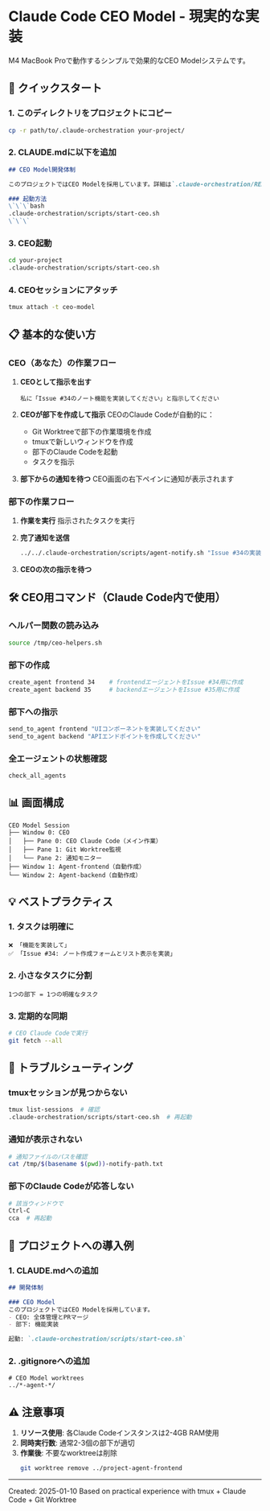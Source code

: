 # Claude Code CEO Model - 現実的な実装

M4 MacBook Proで動作するシンプルで効果的なCEO Modelシステムです。

## 🚀 クイックスタート

### 1. このディレクトリをプロジェクトにコピー
```bash
cp -r path/to/.claude-orchestration your-project/
```

### 2. CLAUDE.mdに以下を追加
```markdown
## CEO Model開発体制

このプロジェクトではCEO Modelを採用しています。詳細は`.claude-orchestration/README.md`を参照。

### 起動方法
\`\`\`bash
.claude-orchestration/scripts/start-ceo.sh
\`\`\`
```

### 3. CEO起動
```bash
cd your-project
.claude-orchestration/scripts/start-ceo.sh
```

### 4. CEOセッションにアタッチ
```bash
tmux attach -t ceo-model
```

## 📋 基本的な使い方

### CEO（あなた）の作業フロー

1. **CEOとして指示を出す**
   ```
   私に「Issue #34のノート機能を実装してください」と指示してください
   ```

2. **CEOが部下を作成して指示**
   CEOのClaude Codeが自動的に：
   - Git Worktreeで部下の作業環境を作成
   - tmuxで新しいウィンドウを作成
   - 部下のClaude Codeを起動
   - タスクを指示

3. **部下からの通知を待つ**
   CEO画面の右下ペインに通知が表示されます

### 部下の作業フロー

1. **作業を実行**
   指示されたタスクを実行

2. **完了通知を送信**
   ```bash
   ../../.claude-orchestration/scripts/agent-notify.sh "Issue #34の実装が完了しました"
   ```

3. **CEOの次の指示を待つ**

## 🛠️ CEO用コマンド（Claude Code内で使用）

### ヘルパー関数の読み込み
```bash
source /tmp/ceo-helpers.sh
```

### 部下の作成
```bash
create_agent frontend 34    # frontendエージェントをIssue #34用に作成
create_agent backend 35     # backendエージェントをIssue #35用に作成
```

### 部下への指示
```bash
send_to_agent frontend "UIコンポーネントを実装してください"
send_to_agent backend "APIエンドポイントを作成してください"
```

### 全エージェントの状態確認
```bash
check_all_agents
```

## 📊 画面構成

```
CEO Model Session
├── Window 0: CEO
│   ├── Pane 0: CEO Claude Code（メイン作業）
│   ├── Pane 1: Git Worktree監視
│   └── Pane 2: 通知モニター
├── Window 1: Agent-frontend（自動作成）
└── Window 2: Agent-backend（自動作成）
```

## 💡 ベストプラクティス

### 1. タスクは明確に
```
❌ 「機能を実装して」
✅ 「Issue #34: ノート作成フォームとリスト表示を実装」
```

### 2. 小さなタスクに分割
```
1つの部下 = 1つの明確なタスク
```

### 3. 定期的な同期
```bash
# CEO Claude Codeで実行
git fetch --all
```

## 🔧 トラブルシューティング

### tmuxセッションが見つからない
```bash
tmux list-sessions  # 確認
.claude-orchestration/scripts/start-ceo.sh  # 再起動
```

### 通知が表示されない
```bash
# 通知ファイルのパスを確認
cat /tmp/$(basename $(pwd))-notify-path.txt
```

### 部下のClaude Codeが応答しない
```bash
# 該当ウィンドウで
Ctrl-C
cca  # 再起動
```

## 📝 プロジェクトへの導入例

### 1. CLAUDE.mdへの追加
```markdown
## 開発体制

### CEO Model
このプロジェクトではCEO Modelを採用しています。
- CEO: 全体管理とPRマージ
- 部下: 機能実装

起動: `.claude-orchestration/scripts/start-ceo.sh`
```

### 2. .gitignoreへの追加
```
# CEO Model worktrees
../*-agent-*/
```

## ⚠️ 注意事項

1. **リソース使用**: 各Claude Codeインスタンスは2-4GB RAM使用
2. **同時実行数**: 通常2-3個の部下が適切
3. **作業後**: 不要なworktreeは削除
   ```bash
   git worktree remove ../project-agent-frontend
   ```

---
Created: 2025-01-10
Based on practical experience with tmux + Claude Code + Git Worktree